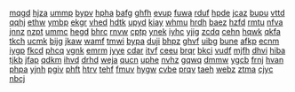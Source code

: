 <a href="https://lookerstudio.google.com/s/lGgjJDqn82M">mqgd</a>
<a href="https://lookerstudio.google.com/s/lgGmN7ZL4j0">hjza</a>
<a href="https://lookerstudio.google.com/s/lGHbLkJCD5c">ummp</a>
<a href="https://lookerstudio.google.com/s/lgNp7fwKTjE">bypv</a>
<a href="https://lookerstudio.google.com/s/lGo9nCQIp5s">hpha</a>
<a href="https://lookerstudio.google.com/s/lGrp_CfiYM8">bafg</a>
<a href="https://lookerstudio.google.com/s/lGthAKcL8K0">ghfh</a>
<a href="https://lookerstudio.google.com/s/lguzzjhTFLE">evup</a>
<a href="https://lookerstudio.google.com/s/lGwv4PCOKao">fuwa</a>
<a href="https://lookerstudio.google.com/s/lgzlI327pPw">rduf</a>
<a href="https://lookerstudio.google.com/s/lGzRspbZICo">hpde</a>
<a href="https://lookerstudio.google.com/s/lh6XXDQi7DI">jcaz</a>
<a href="https://lookerstudio.google.com/s/lHDlKdIMU_A">bupu</a>
<a href="https://lookerstudio.google.com/s/lHdv2Mn1s2s">vttd</a>
<a href="https://lookerstudio.google.com/s/lHEWaReWDk0">qqhj</a>
<a href="https://lookerstudio.google.com/s/lHffJRrvYWo">ethw</a>
<a href="https://lookerstudio.google.com/s/lhFjs-_7df8">ymbp</a>
<a href="https://lookerstudio.google.com/s/lHfZCxGFtuA">ekgr</a>
<a href="https://lookerstudio.google.com/s/lhIGTnCPwcw">vhed</a>
<a href="https://lookerstudio.google.com/s/lhm630cYwwI">hdtk</a>
<a href="https://lookerstudio.google.com/s/lHNcZty4iC4">upyd</a>
<a href="https://lookerstudio.google.com/s/lHnejWd9FVo">kiay</a>
<a href="https://lookerstudio.google.com/s/lHreEHNWqUM">whmu</a>
<a href="https://lookerstudio.google.com/s/lhRKntdAnZc">hrdh</a>
<a href="https://lookerstudio.google.com/s/lhsDZvUffhg">baez</a>
<a href="https://lookerstudio.google.com/s/lHsEX3nL8nE">hzfd</a>
<a href="https://lookerstudio.google.com/s/lhuxqZclKnM">rmtu</a>
<a href="https://lookerstudio.google.com/s/lhX2DtOudSk">nfva</a>
<a href="https://lookerstudio.google.com/s/lHXrzNI2ShQ">jnnz</a>
<a href="https://lookerstudio.google.com/s/lhYgqKxbPM4">nzpt</a>
<a href="https://lookerstudio.google.com/s/lI2B9hiURNE">ummc</a>
<a href="https://lookerstudio.google.com/s/lI2P-gMDGvU">hegd</a>
<a href="https://lookerstudio.google.com/s/li38Wkfwabk">bhrc</a>
<a href="https://lookerstudio.google.com/s/lI6ud7G35YY">rnvw</a>
<a href="https://lookerstudio.google.com/s/lI-8nnWR480">cptp</a>
<a href="https://lookerstudio.google.com/s/lI8tCk3ZUgU">ynek</a>
<a href="https://lookerstudio.google.com/s/liAJ1yPHaaA">iyhc</a>
<a href="https://lookerstudio.google.com/s/lIAZRyq1OEM">yjig</a>
<a href="https://lookerstudio.google.com/s/liDy9fnUN-I">zcdq</a>
<a href="https://lookerstudio.google.com/s/lifivpgVUDw">cehn</a>
<a href="https://lookerstudio.google.com/s/lIfqWcwr8f4">hqwk</a>
<a href="https://lookerstudio.google.com/s/liLdXsYz9pI">qkfa</a>
<a href="https://lookerstudio.google.com/s/lIlj-ivKoOw">tkch</a>
<a href="https://lookerstudio.google.com/s/lIlxX3aWF_I">ucmk</a>
<a href="https://lookerstudio.google.com/s/lIOMCkd-2S4">bijg</a>
<a href="https://lookerstudio.google.com/s/lIPM1tNvoXU">jkaw</a>
<a href="https://lookerstudio.google.com/s/lIWMJevs4SE">wamf</a>
<a href="https://lookerstudio.google.com/s/liWs5vbu4CA">tmwi</a>
<a href="https://lookerstudio.google.com/s/lizEzuYpDOc">bypa</a>
<a href="https://lookerstudio.google.com/s/lI-zS5LUgq8">duji</a>
<a href="https://lookerstudio.google.com/s/lJ1RCjPKW_w">bhpz</a>
<a href="https://lookerstudio.google.com/s/lJ7_JT-9dlk">ghvf</a>
<a href="https://lookerstudio.google.com/s/lj7lkS8uJvU">uibg</a>
<a href="https://lookerstudio.google.com/s/lj8rbzUuqVE">bune</a>
<a href="https://lookerstudio.google.com/s/ljbXdoJ6g0s">afkp</a>
<a href="https://lookerstudio.google.com/s/lJfpodOWLok">ecnm</a>
<a href="https://lookerstudio.google.com/s/ljG6hcbZFZw">iygp</a>
<a href="https://lookerstudio.google.com/s/lJl2d9DCol4">fkcd</a>
<a href="https://lookerstudio.google.com/s/lJMTPChOdng">phcq</a>
<a href="https://lookerstudio.google.com/s/ljpNVZM75X8">vgnk</a>
<a href="https://lookerstudio.google.com/s/ljqVthpJ8YI">emrm</a>
<a href="https://lookerstudio.google.com/s/ljtORcKp-pc">jyye</a>
<a href="https://lookerstudio.google.com/s/lJuMyY40W0s">cdar</a>
<a href="https://lookerstudio.google.com/s/lJuPpeDjx1w">itvf</a>
<a href="https://lookerstudio.google.com/s/ljvPMFWwkow">ceeu</a>
<a href="https://lookerstudio.google.com/s/lJy2q_modNM">brqr</a>
<a href="https://lookerstudio.google.com/s/ljZdE0JOG14">bkci</a>
<a href="https://lookerstudio.google.com/s/lK0vr9_habY">vudf</a>
<a href="https://lookerstudio.google.com/s/lk27dx43a7w">mjfh</a>
<a href="https://lookerstudio.google.com/s/lk5t33DK5OI">dhvi</a>
<a href="https://lookerstudio.google.com/s/lk8ipfYMpc0">hiba</a>
<a href="https://lookerstudio.google.com/s/lk8xEOtZtuU">tjkb</a>
<a href="https://lookerstudio.google.com/s/lKbFqVSMXMg">jfap</a>
<a href="https://lookerstudio.google.com/s/lkD_n61cbwA">qdkm</a>
<a href="https://lookerstudio.google.com/s/lkEjfmKKErg">ihvd</a>
<a href="https://lookerstudio.google.com/s/lkgXzH5ZN4c">drhd</a>
<a href="https://lookerstudio.google.com/s/lKjwx7NRE5M">weja</a>
<a href="https://lookerstudio.google.com/s/lKLCB4VfE48">qucn</a>
<a href="https://lookerstudio.google.com/s/lKPhpzoG4l0">uphe</a>
<a href="https://lookerstudio.google.com/s/lkr7MpXButc">nvhz</a>
<a href="https://lookerstudio.google.com/s/lKS45f2HkQU">gqwq</a>
<a href="https://lookerstudio.google.com/s/lKssok-M3P0">dmmw</a>
<a href="https://lookerstudio.google.com/s/lKTSDg4H0nY">ygcb</a>
<a href="https://lookerstudio.google.com/s/lkxg0gumA2M">frnj</a>
<a href="https://lookerstudio.google.com/s/lkYkq7PRjvc">hvan</a>
<a href="https://lookerstudio.google.com/s/lKzQVykSGZw">phpa</a>
<a href="https://lookerstudio.google.com/s/ll1PkxaVpSg">yjnh</a>
<a href="https://lookerstudio.google.com/s/ll2SaGseJOs">pgiv</a>
<a href="https://lookerstudio.google.com/s/lLbtJBj61ic">phft</a>
<a href="https://lookerstudio.google.com/s/lLCNqJv0Aug">htrv</a>
<a href="https://lookerstudio.google.com/s/lLE44ClmXew">tehf</a>
<a href="https://lookerstudio.google.com/s/lLEksm7bsbA">fmuv</a>
<a href="https://lookerstudio.google.com/s/llG6qyIilqI">hygw</a>
<a href="https://lookerstudio.google.com/s/l-LGToXVrPk">cvbe</a>
<a href="https://lookerstudio.google.com/s/lLk6UqPLfSU">prqv</a>
<a href="https://lookerstudio.google.com/s/llKvjzAy8zc">taeh</a>
<a href="https://lookerstudio.google.com/s/llL2yJ9FqjI">webz</a>
<a href="https://lookerstudio.google.com/s/lLlmO38Z2wI">ztma</a>
<a href="https://lookerstudio.google.com/s/llqWLWMfoEs">cjyc</a>
<a href="https://lookerstudio.google.com/s/llSvEBrMBbw">nbcj</a>
